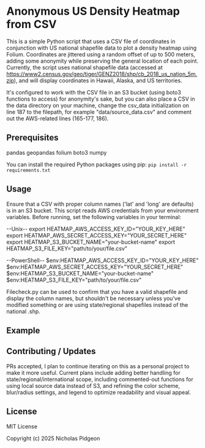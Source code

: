 # Anonymous US Density Heatmap from CSV 

This is a simple Python script that uses a CSV file of coordinates in conjunction with US national 
shapefile data to plot a density heatmap using Folium. Coordinates are jittered using a random offset 
of up to 500 meters, adding some anonymity while preserving the general location of each point. Currently, 
the script uses national shapefile data (accessed at https://www2.census.gov/geo/tiger/GENZ2018/shp/cb_2018_us_nation_5m.zip), 
and will display coordinates in Hawaii, Alaska, and US territories. 

It's configured to work with the CSV file in an S3 bucket (using boto3 functions to access) for anonymity's sake, 
but you can also place a CSV in the data directory on your machine, change the csv_data initialization on line 187 
to the filepath, for example "data/source_data.csv" and comment out the AWS-related lines (165-177, 186).

## Prerequisites

pandas
geopandas
folium
boto3
numpy

You can install the required Python packages using pip:
    `pip install -r requirements.txt`

## Usage

Ensure that a CSV with proper column names ('lat' and 'long' are defaults) is in an S3 bucket. 
This script reads AWS credentials from your environment variables. Before running, set the following variables
in your terminal:

--Unix--
    export HEATMAP_AWS_ACCESS_KEY_ID="YOUR_KEY_HERE"
    export HEATMAP_AWS_SECRET_ACCESS_KEY="YOUR_SECRET_HERE"
    export HEATMAP_S3_BUCKET_NAME="your-bucket-name"
    export HEATMAP_S3_FILE_KEY="path/to/your/file.csv"

--PowerShell--
    $env:HEATMAP_AWS_ACCESS_KEY_ID="YOUR_KEY_HERE"
    $env:HEATMAP_AWS_SECRET_ACCESS_KEY="YOUR_SECRET_HERE"
    $env:HEATMAP_S3_BUCKET_NAME="your-bucket-name"
    $env:HEATMAP_S3_FILE_KEY="path/to/your/file.csv"

Filecheck.py can be used to confirm that you have a valid shapefile and display the column names, 
but shouldn't be necessary unless you've modified something or are using state/regional shapefiles instead of the national .shp.


## Example




##  Contributing / Updates

PRs accepted, I plan to continue iterating on this as a personal project to make it more useful. Current plans include 
adding better handling for state/regional/international scope, including commented-out functions for using local 
source data instead of S3, and refining the color scheme, blur/radius settings, and legend to optimize readability and visual appeal.

## License
MIT License

Copyright (c) 2025 Nicholas Pidgeon

